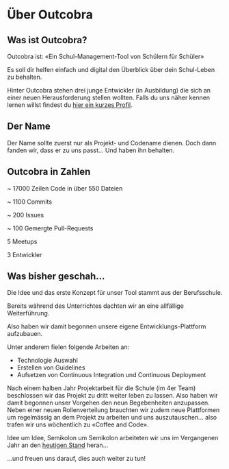 # Über Outcobra

## Was ist Outcobra?

Outcobra ist: «Ein Schul-Management-Tool von Schülern für Schüler»

Es soll dir helfen einfach und digital den Überblick über dein Schul-Leben zu behalten.

Hinter Outcobra stehen drei junge Entwickler (in Ausbildung) die sich an einer neuen Herausforderung stellen wollten. Falls du uns näher kennen lernen willst findest du [hier ein kurzes Profil](/devs).

## Der Name

Der Name sollte zuerst nur als Projekt- und Codename dienen. Doch dann fanden wir, dass er zu uns passt… Und haben ihn behalten.

## Outcobra in Zahlen

~ 17000 Zeilen Code in über 550 Dateien

~ 1100 Commits

~ 200 Issues 

~ 100 Gemergte Pull-Requests

5 Meetups

3 Entwickler

## Was bisher geschah…

Die Idee und das erste Konzept für unser Tool stammt aus der Berufsschule.

Bereits während des Unterrichtes dachten wir an eine allfällige Weiterführung.

Also haben wir damit begonnen unsere eigene Entwicklungs-Plattform aufzubauen.

Unter anderem fielen folgende Arbeiten an:

- Technologie Auswahl
- Erstellen von Guidelines
- Aufsetzen von Continuous Integration und Continuous Deployment

Nach einem halben Jahr Projektarbeit für die Schule (im 4er Team) beschlossen wir das Projekt zu dritt weiter leben zu lassen. Also haben wir damit begonnen unser Vorgehen den neun Begebenheiten anzupassen. Neben einer neuen Rollenverteilung brauchten wir zudem neue Plattformen um regelmässig an dem Projekt zu arbeiten und uns auszutauschen… also trafen wir uns wöchentlich zu «Coffee and Code».

Idee um Idee, Semikolon um Semikolon arbeiteten wir uns im Vergangenen Jahr an den [heutigen Stand](/features) heran…

…und freuen uns darauf, dies auch weiter zu tun!
